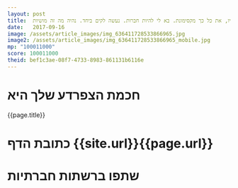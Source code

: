 ```yaml
---
layout: post
title:  יו, את כל כך מקסימונת. בא לי להיות חברות. נעשה לקים ביחד. נהיה מה זה מושיות
date:   2017-09-16
image: /assets/article_images/img_636411728533866965.jpg
image2: /assets/article_images/img_636411728533866965_mobile.jpg
mp: "100011000"
score: 100011000
theid: bef1c3ae-08f7-4733-8983-861131b6116e
---
```

# חכמת הצפרדע שלך היא
{{page.title}}

# כתובת הדף {{site.url}}{{page.url}}
# שתפו ברשתות חברתיות